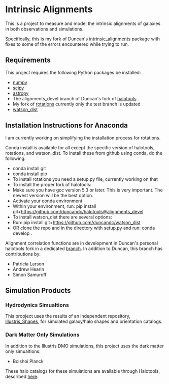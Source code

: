 # Intrinsic Alignments

This is a project to measure and model the intrinsic alignments of galaxies in both observations and simulations.

Specifically, this is my fork of Duncan's [intrinsic_alignments](https://github.com/duncandc/intrinsic_alignments) package with fixes to some of the errors encountered while trying to run.


## Requirements

This project requires the following Python packages be installed:

* [numpy](http://www.numpy.org)
* [scipy](https://www.scipy.org)
* [astropy](http://www.astropy.org)
* The alignments_devel branch of Duncan's fork of [halotools](https://github.com/duncandc/halotools)
* My fork of [rotations](https://github.com/nvanalfen/rotations) currently only the test branch is updated
* [watson_dist](https://github.com/duncandc/watson_dist)


## Installation Instructions for Anaconda
I am currently working on simplifying the installation process for rotations.


Conda install is available for all except the specific version of halotools, rotations, and watson_dist. To install these from github using conda, do the following:
* conda install git
* conda install pip
* To install rotations you need a setup.py file, currently working on that
* To install the proper fork of halotools:
*   Make sure you have gcc version 5.3 or later. This is very important. The newest version will be the best option.
*   Activate your conda environment
*   Within your environment, run: pip install git+https://github.com/duncandc/halotools@alignments_devel
* To install watson_dist there are several options:
*   Run: pip install git+https://github.com/duncandc/watson_dist
*   OR clone the repo and in the directory with setup.py and run: conda develop .

Alignment correlation functions are in development in Duncan's personal halotools fork in a dedicated [branch](https://github.com/duncandc/halotools/tree/alignments_devel).  In addition to Duncan, this branch has contributions by:

* Patricia Larson
* Andrew Hearin
* Simon Samuroff


## Simulation Products


### Hydrodynics Simualtions

This propject uses the results of an independent repository, [Illustris_Shapes](https://github.com/duncandc/Illustris_Shapes), for simulated galaxy/halo shapes and orientation catalogs.

### Dark Matter Only Simulations

In addition to the Illustris DMO simulations, this project uses the dark matter only simualtions:

*  Bolshoi Planck

These halo catalogs for these simulations are available through Halotools, described [here](https://halotools.readthedocs.io/en/latest/quickstart_and_tutorials/quickstart_guides/working_with_halotools_provided_catalogs.html). 



